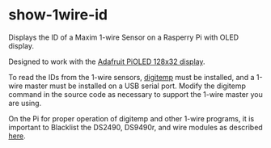 # show-1wire-id
Displays the ID of a Maxim 1-wire Sensor on a Rasperry Pi with OLED display.

Designed to work with the [Adafruit PiOLED 128x32 display](https://www.adafruit.com/product/3527).

To read the IDs from the 1-wire sensors, [digitemp](https://www.digitemp.com/) must be installed, and a 
1-wire master must be installed on a USB serial port.  Modify the digitemp command in the source code as
necessary to support the 1-wire master you are using.

On the Pi for proper operation of digitemp and other 1-wire programs, it is important to Blacklist the 
DS2490, DS9490r, and wire modules as described [here](https://www.raspberrypi.org/forums/viewtopic.php?t=27379).
